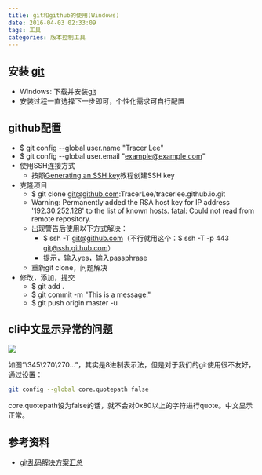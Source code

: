 ```yaml
---
title: git和github的使用(Windows)
date: 2016-04-03 02:33:09
tags: 工具
categories: 版本控制工具
---
```


## 安装 [git](https://git-scm.com/download/win)

* Windows: 下载并安装[git](https://git-scm.com/download/win)
* 安装过程一直选择下一步即可，个性化需求可自行配置<!-- more -->

## github配置

* $ git config --global user.name "Tracer Lee"
* $ git config --global user.email "example@example.com"
* 使用SSH连接方式
  * 按照[Generating an SSH key](https://help.github.com/articles/generating-an-ssh-key/)教程创建SSH key
* 克隆项目
  * $ git clone git@github.com:TracerLee/tracerlee.github.io.git
  * Warning: Permanently added the RSA host key for IP address '192.30.252.128' to the list of known hosts.
    fatal: Could not read from remote repository.
  * 出现警告后使用以下方式解决：
    * $ ssh -T git@github.com（不行就用这个：$ ssh -T -p 443 git@ssh.github.com）
    * 提示，输入yes，输入passphrase
  * 重新git clone，问题解决
* 修改，添加，提交
  * $ git add .
  * $ git commit -m "This is a message."
  * $ git push origin master -u


## cli中文显示异常的问题
![](http://ww1.sinaimg.cn/large/68731f4agw1f2s35eyguxj20fm06gmzi.jpg)

如图“\345\270\270...”，其实是8进制表示法，但是对于我们的git使用很不友好，通过设置：

```bash
git config --global core.quotepath false
```

core.quotepath设为false的话，就不会对0x80以上的字符进行quote。中文显示正常。

## 参考资料

* [git乱码解决方案汇总](http://zengrong.net/post/1249.htm)